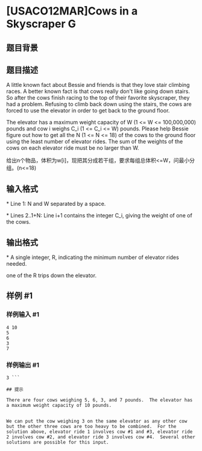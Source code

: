 # [USACO12MAR]Cows in a Skyscraper G

## 题目背景



## 题目描述

A little known fact about Bessie and friends is that they love stair climbing races.  A better known fact is that cows really don't like going down stairs.  So after the cows finish racing to the top of their favorite skyscraper, they had a problem.  Refusing to climb back down using the stairs, the cows are forced to use the elevator in order to get back to the ground floor.

The elevator has a maximum weight capacity of W (1 <= W <= 100,000,000) pounds and cow i weighs C\_i (1 <= C\_i <= W) pounds.  Please help Bessie figure out how to get all the N (1 <= N <= 18) of the cows to the ground floor using the least number of elevator rides.  The sum of the weights of the cows on each elevator ride must be no larger than W.

给出n个物品，体积为w[i]，现把其分成若干组，要求每组总体积<=W，问最小分组。(n<=18)


## 输入格式

\* Line 1: N and W separated by a space.

\* Lines 2..1+N: Line i+1 contains the integer C\_i, giving the weight of one of the cows.


## 输出格式

\* A single integer, R, indicating the minimum number of elevator rides needed.

one of the R trips down the elevator.  


## 样例 #1

### 样例输入 #1
```
4 10 
5 
6 
3 
7 
```

### 样例输出 #1

```
3 ```

## 提示

There are four cows weighing 5, 6, 3, and 7 pounds.  The elevator has a maximum weight capacity of 10 pounds.


We can put the cow weighing 3 on the same elevator as any other cow but the other three cows are too heavy to be combined.  For the solution above, elevator ride 1 involves cow #1 and #3, elevator ride 2 involves cow #2, and elevator ride 3 involves cow #4.  Several other solutions are possible for this input.

